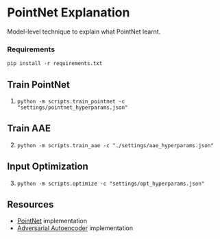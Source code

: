 # PointNet Explanation
Model-level technique to explain what PointNet learnt.

### Requirements
`pip install -r requirements.txt`

## Train PointNet
1. `python -m scripts.train_pointnet -c "settings/pointnet_hyperparams.json"`

## Train AAE
2. `python -m scripts.train_aae -c "./settings/aae_hyperparams.json"`

## Input Optimization
3. `python -m scripts.optimize -c "settings/opt_hyperparams.json"`

## Resources
- [PointNet](https://github.com/fxia22/pointnet.pytorch) implementation
- [Adversarial Autoencoder](https://github.com/MaciejZamorski/3d-AAE) implementation